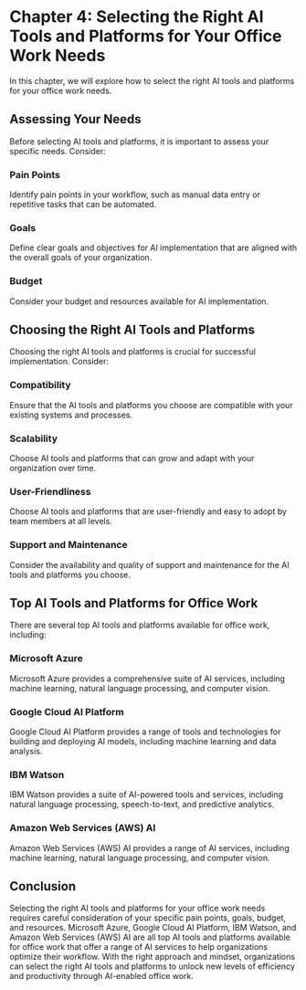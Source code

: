Chapter 4: Selecting the Right AI Tools and Platforms for Your Office Work Needs
================================================================================

In this chapter, we will explore how to select the right AI tools and platforms for your office work needs.

Assessing Your Needs
--------------------

Before selecting AI tools and platforms, it is important to assess your specific needs. Consider:

### Pain Points

Identify pain points in your workflow, such as manual data entry or repetitive tasks that can be automated.

### Goals

Define clear goals and objectives for AI implementation that are aligned with the overall goals of your organization.

### Budget

Consider your budget and resources available for AI implementation.

Choosing the Right AI Tools and Platforms
-----------------------------------------

Choosing the right AI tools and platforms is crucial for successful implementation. Consider:

### Compatibility

Ensure that the AI tools and platforms you choose are compatible with your existing systems and processes.

### Scalability

Choose AI tools and platforms that can grow and adapt with your organization over time.

### User-Friendliness

Choose AI tools and platforms that are user-friendly and easy to adopt by team members at all levels.

### Support and Maintenance

Consider the availability and quality of support and maintenance for the AI tools and platforms you choose.

Top AI Tools and Platforms for Office Work
------------------------------------------

There are several top AI tools and platforms available for office work, including:

### Microsoft Azure

Microsoft Azure provides a comprehensive suite of AI services, including machine learning, natural language processing, and computer vision.

### Google Cloud AI Platform

Google Cloud AI Platform provides a range of tools and technologies for building and deploying AI models, including machine learning and data analysis.

### IBM Watson

IBM Watson provides a suite of AI-powered tools and services, including natural language processing, speech-to-text, and predictive analytics.

### Amazon Web Services (AWS) AI

Amazon Web Services (AWS) AI provides a range of AI services, including machine learning, natural language processing, and computer vision.

Conclusion
----------

Selecting the right AI tools and platforms for your office work needs requires careful consideration of your specific pain points, goals, budget, and resources. Microsoft Azure, Google Cloud AI Platform, IBM Watson, and Amazon Web Services (AWS) AI are all top AI tools and platforms available for office work that offer a range of AI services to help organizations optimize their workflow. With the right approach and mindset, organizations can select the right AI tools and platforms to unlock new levels of efficiency and productivity through AI-enabled office work.
